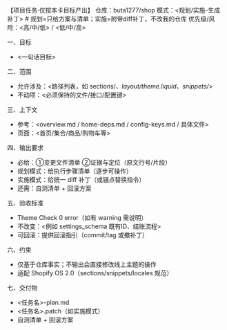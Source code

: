 【项目任务·仅按本卡目标产出】
仓库：buta1277/shop
模式：<规划/实施-生成补丁>     # 规划=只给方案与清单；实施=附带diff补丁，不改我的仓库
优先级/风险：<高/中/低> / <低/中/高>

一、目标
- <一句话目标>

二、范围
- 允许涉及：<路径列表，如 sections/*、layout/theme.liquid、snippets/*>
- 不动项：<必须保持的文件/接口/配置键>

三、上下文
- 参考：<overview.md / home-deps.md / config-keys.md / 具体文件>
- 页面：<首页/集合/商品/购物车等>

四、输出要求
- 必给：①变更文件清单 ②证据与定位（原文行号/片段）
- 规划模式：给执行步骤清单（逐步可操作）
- 实施模式：给统一 diff 补丁（或锚点替换指令）
- 还需：自测清单 + 回滚方案

五、验收标准
- Theme Check 0 error（如有 warning 需说明）
- 不改变：<例如 settings_schema 既有ID、结账流程>
- 可回滚：提供回滚指引（commit/tag 或撤补丁）

六、约束
- 仅基于仓库事实；不输出会直接修改线上主题的操作
- 适配 Shopify OS 2.0（sections/snippets/locales 规范）

七、交付物
- <任务名>-plan.md
- <任务名>.patch（如实施模式）
- 自测清单 + 回滚方案
